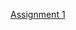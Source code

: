 [Assignment 1](https://github.com/Sheridan-College-FAST-CloudSecurity/Unified-Assignments-CloudSecurity/tree/master/Assignment-1/SYST50447)
